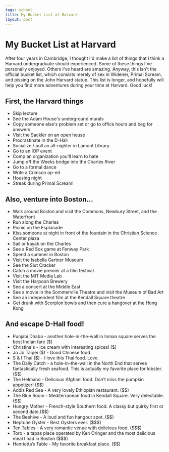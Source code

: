 ```yaml
--- 
tags: school
title: My Bucket List at Harvard
layout: post
---
```


# My Bucket List at Harvard

After four years in Cambridge, I thought I'd make a list of things that I think a Harvard undergraduate should experienced. Some of these things I've personally enjoyed. Others I've heard are amazing. Anyway, this isn't the official bucket list, which consists merely of sex in Widener, Primal Scream, and pissing on the John Harvard statue. This list is longer, and hopefully will help you find more adventures during your time at Harvard. Good luck!

## First, the Harvard things

* Skip lecture
* See the Adam House's underground murals
* Copy someone else's problem set or go to office hours and beg for answers
* Visit the Sackler on an open house
* Procrastinate in the D-Hall
* Socialize / pull an all-nighter in Lamont Library
* Go to an IOP event
* Comp an organization you'll learn to hate
* Jump off the Weeks bridge into the Charles River
* Go to a formal dance
* Write a Crimson op-ed
* Housing night
* Streak during Primal Scream!

## Also, venture into Boston...

* Walk around Boston and visit the Commons, Newbury Street, and the Waterfront
* Run along the Charles
* Picnic on the Esplanade
* Kiss someone at night in front of the fountain in the Christian Science Center plaza
* Sail or kayak on the Charles
* See a Red Sox game at Fenway Park
* Spend a summer in Boston
* Visit the Isabella Gartner Museum
* See the Slut Cracker
* Catch a movie premier at a film festival
* Visit the MIT Media Lab
* Visit the Harpoon Brewery
* See a concert at the Middle East
* See a movie in the Sommerville Theatre and visit the Museum of Bad Art
* See an independent film at the Kendall Square theatre
* Get drunk with Scorpion bowls and then cure a hangover at the Hong Kong

## And escape D-Hall food!

* Punjabi Dhaba - another hole-in-the-wall in Inman square serves the best Indian fare ($)
* Christina's - ice cream with interesting spices! ($)
* Jo Jo Taipei ($) - Good Chinese food. 
* S & I Thai ($) - I love this Thai food. Love. 
* The Daily Catch - a hole-in-the-wall in the North End that serves fantastically fresh seafood. This is actually my favorite place for lobster. ($$)
* The Helmand - Delicious Afghani food. Don’t miss the pumpkin appetizer! ($$)
* Addis Red Sea - A very lovely Ethiopian restaurant. ($$)
* The Blue Room - Mediterranean food in Kendall Square. Very delectable. ($$)
* Hungry Mother - French-style Southern food. A classy but quirky first or second date.($$)
* The Beehive - A loud and fun hangout spot. ($$)
* Neptune Oyster - Best Oysters ever. ($$$)
* Ten Tables - A very romantic venue with delicious food. ($$$)
* Toro - a tapas place operated by Ken Oringer and the most delicious meal I had in Boston ($$$)
* Henrietta’s Table - My favorite breakfast place. ($$)
